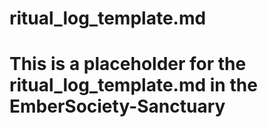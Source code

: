 # ritual_log_template.md
# This is a placeholder for the ritual_log_template.md in the EmberSociety-Sanctuary